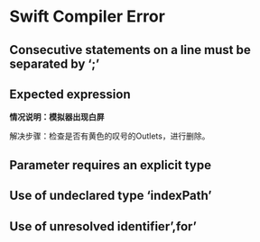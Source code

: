 # Swift Compiler Error

## Consecutive statements on a line must be separated by ‘;’

## Expected expression

**情况说明：模拟器出现白屏**

解决步骤：检查是否有黄色的叹号的Outlets，进行删除。

## Parameter requires an explicit type

## Use of undeclared type ‘indexPath’

## Use of unresolved identifier’,for’



